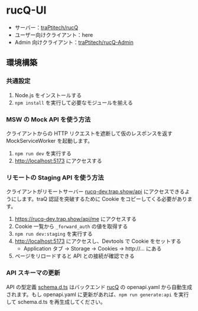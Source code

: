 # rucQ-UI

- サーバー：[traPtitech/rucQ](https://github.com/traPtitech/rucQ)
- ユーザー向けクライアント：here
- Admin 向けクライアント：[traPtitech/rucQ-Admin](https://github.com/traPtitech/rucQ-Admin)

## 環境構築

### 共通設定

1. Node.js をインストールする
2. `npm install` を実行して必要なモジュールを揃える

### MSW の Mock API を使う方法

クライアントからの HTTP リクエストを遮断して仮のレスポンスを返す MockServiceWorker を起動します。

1. `npm run dev` を実行する
2. <http://localhost:5173> にアクセスする

### リモートの Staging API を使う方法

クライアントがリモートサーバー [rucq-dev.trap.show/api](https://rucq-dev.trap.show/api) にアクセスできるようにします。traQ 認証を突破するために Cookie をコピーしてくる必要があります。

1. <https://rucq-dev.trap.show/api/me> にアクセスする
2. Cookie 一覧から `_forward_auth` の値を取得する
3. `npm run dev:staging` を実行する
4. <http://localhost:5173> にアクセスし、Devtools で Cookie をセットする
    - Application タブ → Storage → Cookies → http://... にある
5. ページをリロードすると API との接続が確認できる

### API スキーマの更新

API の型定義 [schema.d.ts](./src/api/schema.d.ts) はバックエンド [rucQ](https://github.com/traPtitech/rucQ) の openapi.yaml から自動生成されます。もし openapi.yaml に更新があれば、`npm run generate:api` を実行して schema.d.ts を再生成してください。

